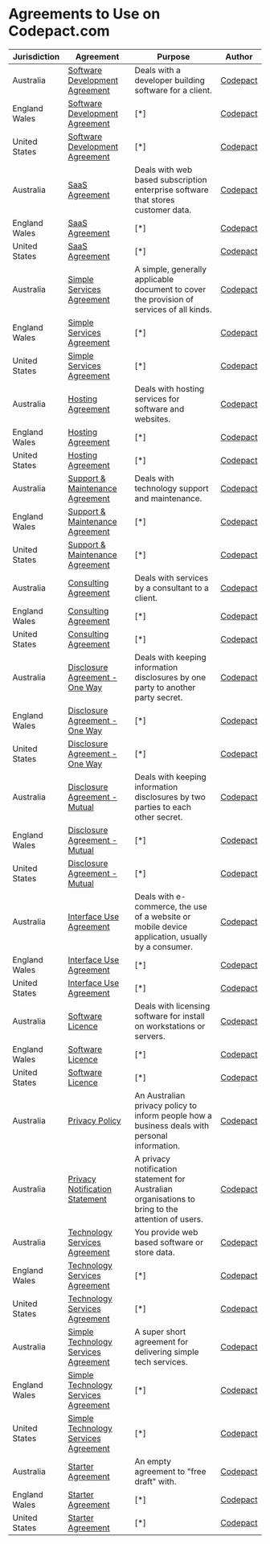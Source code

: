# Agreements to Use on Codepact.com

| Jurisdiction | Agreement |  Purpose | Author |
| ------------- | ------------- |------------- |------------- |
| Australia     | [Software Development Agreement](https://github.com/Codepact/software-development/blob/rules/software-development.md) | Deals with a developer building software for a client.| [Codepact](http://github.com/codepact) |
| England Wales | [Software Development Agreement](https://github.com/Codepact/software-development/blob/rules/software-development.md) | [*] | [Codepact](http://github.com/codepact) |
| United States | [Software Development Agreement](https://github.com/Codepact/software-development/blob/rules/software-development.md) | [*] | [Codepact](http://github.com/codepact) |
| Australia     | [SaaS Agreement](https://github.com/Codepact/saas/blob/rules/saas.md) | Deals with web based subscription enterprise software that stores customer data. | [Codepact](http://github.com/codepact) |
| England Wales | [SaaS Agreement](https://github.com/Codepact/saas/blob/rules/saas.md) | [*] | [Codepact](http://github.com/codepact) |
| United States | [SaaS Agreement](https://github.com/Codepact/saas/blob/rules/saas.md) | [*] | [Codepact](http://github.com/codepact) |
| Australia     | [Simple Services Agreement](https://github.com/Codepact/simple-services/blob/rules/simple-services.md) | A simple, generally applicable document to cover the provision of services of all kinds. | [Codepact](http://github.com/codepact) |
| England Wales | [Simple Services Agreement](https://github.com/Codepact/simple-services/blob/rules/simple-services.md) | [*] | [Codepact](http://github.com/codepact) |
| United States | [Simple Services Agreement](https://github.com/Codepact/simple-services/blob/rules/simple-services.md) | [*] | [Codepact](http://github.com/codepact) |
| Australia     | [Hosting Agreement](https://github.com/Codepact/hosting/blob/rules/hosting.md) | Deals with hosting services for software and websites. | [Codepact](http://github.com/codepact) |
| England Wales | [Hosting Agreement](https://github.com/Codepact/hosting/blob/rules/hosting.md) | [*] | [Codepact](http://github.com/codepact) |
| United States | [Hosting Agreement](https://github.com/Codepact/hosting/blob/rules/hosting.md) | [*] | [Codepact](http://github.com/codepact) |
| Australia     | [Support & Maintenance Agreement](https://github.com/Codepact/hosting/blob/rules/support-maintenancemd) | Deals with technology support and maintenance. | [Codepact](http://github.com/codepact) |
| England Wales | [Support & Maintenance Agreement](https://github.com/Codepact/hosting/blob/rules/support-maintenancemd) | [*] | [Codepact](http://github.com/codepact) |
| United States | [Support & Maintenance Agreement](https://github.com/Codepact/hosting/blob/rules/support-maintenancemd) | [*] | [Codepact](http://github.com/codepact) |
| Australia     | [Consulting Agreement](https://github.com/Codepact/consulting/blob/rules/consulting.md) | Deals with services by a consultant to a client. | [Codepact](http://github.com/codepact) |
| England Wales | [Consulting Agreement](https://github.com/Codepact/consulting/blob/rules/consulting.md) | [*] | [Codepact](http://github.com/codepact) |
| United States | [Consulting Agreement](https://github.com/Codepact/consulting/blob/rules/consulting.md) | [*] | [Codepact](http://github.com/codepact) |
| Australia     | [Disclosure Agreement - One Way](https://github.com/Codepact/non-disclosure-one-way/settings/branches/rules/non-disclosure-one-way.md) | Deals with keeping information disclosures by one party to another party secret.| [Codepact](http://github.com/codepact) |
| England Wales | [Disclosure Agreement - One Way](https://github.com/Codepact/non-disclosure-one-way/settings/branches/rules/non-disclosure-one-way.md) | [*] | [Codepact](http://github.com/codepact) |
| United States | [Disclosure Agreement - One Way](https://github.com/Codepact/non-disclosure-one-way/settings/branches/rules/non-disclosure-one-way.md) | [*] | [Codepact](http://github.com/codepact) |
| Australia     | [Disclosure Agreement - Mutual](https://github.com/Codepact/non-disclosure-mutual/settings/branches/rules/non-disclosure-mutual.md) | Deals with keeping information disclosures by two parties to each other secret.| [Codepact](http://github.com/codepact) |
| England Wales | [Disclosure Agreement - Mutual](https://github.com/Codepact/non-disclosure-mutual/settings/branches/rules/non-disclosure-mutual.md) | [*] | [Codepact](http://github.com/codepact) |
| United States | [Disclosure Agreement - Mutual](https://github.com/Codepact/non-disclosure-mutual/settings/branches/rules/non-disclosure-mutual.md) | [*] | [Codepact](http://github.com/codepact) |
| Australia     | [Interface Use Agreement](https://github.com/Codepact/interface-use-terms/blob/rules/interface-use-terms.md) | Deals with e-commerce, the use of a website or mobile device application, usually by a consumer.| [Codepact](http://github.com/codepact) |
| England Wales | [Interface Use Agreement](https://github.com/Codepact/interface-use-terms/blob/rules/interface-use-terms.md) | [*] | [Codepact](http://github.com/codepact) |
| United States | [Interface Use Agreement](https://github.com/Codepact/interface-use-terms/blob/rules/interface-use-terms.md) | [*] | [Codepact](http://github.com/codepact) |
| Australia     | [Software Licence](https://github.com/Codepact/software-license/blob/rules/software-license.md) | Deals with licensing software for install on workstations or servers. | [Codepact](http://github.com/codepact) |
| England Wales | [Software Licence](https://github.com/Codepact/software-license/blob/rules/software-license.md) | [*] | [Codepact](http://github.com/codepact) |
| United States | [Software Licence](https://github.com/Codepact/software-license/blob/rules/software-license.md) | [*] | [Codepact](http://github.com/codepact) |
| Australia     | [Privacy Policy](https://github.com/Codepact/au-privacy-policy/blob/rules/privacy-policy.md) | An Australian privacy policy to inform people how a business deals with personal information.| [Codepact](http://github.com/codepact) |
| Australia     | [Privacy Notification Statement](https://github.com/Codepact/au-privacy-notification/blob/rules/au-privacy-notification.md) | A privacy notification statement for Australian organisations to bring to the attention of users.| [Codepact](http://github.com/codepact) |
| Australia     | [Technology Services Agreement](https://github.com/Codepact/technology-services/blob/rules/technology-services.md) | You provide web based software or store data.| [Codepact](http://github.com/codepact) |
| England Wales | [Technology Services Agreement](https://github.com/Codepact/technology-services/blob/rules/technology-services.md) | [*] | [Codepact](http://github.com/codepact) |
| United States | [Technology Services Agreement](https://github.com/Codepact/technology-services/blob/rules/technology-services.md) | [*] | [Codepact](http://github.com/codepact) |
| Australia     | [Simple Technology Services Agreement](https://github.com/Codepact/simple-technology-services/blob/rules/simple-technology-services.md) |A super short agreement for delivering simple tech services. | [Codepact](http://github.com/codepact) |
| England Wales | [Simple Technology Services Agreement](https://github.com/Codepact/simple-technology-services/blob/rules/simple-technology-services.md) | [*] | [Codepact](http://github.com/codepact) |
| United States | [Simple Technology Services Agreement](https://github.com/Codepact/simple-technology-services/blob/rules/simple-technology-services.md) | [*] | [Codepact](http://github.com/codepact) |
| Australia     | [Starter Agreement](https://github.com/Codepact/starter-agreement/blob/rules/starter-agreement.md) | An empty agreement to "free draft" with.| [Codepact](http://github.com/codepact) |
| England Wales | [Starter Agreement](https://github.com/Codepact/starter-agreement/blob/rules/starter-agreement.md) | [*] | [Codepact](http://github.com/codepact) |
| United States | [Starter Agreement](https://github.com/Codepact/starter-agreement/blob/rules/starter-agreement.md) | [*] | [Codepact](http://github.com/codepact) |

